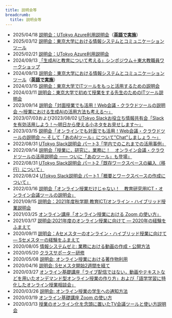 ```yaml
---
title: 説明会等
breadcrumb:
  title: 説明会等
---
```


* 2025/04/18 [説明会：UTokyo Azure利用説明会](2025-04-18/)（[**英語で実施**](/en/events/2024-09-13/)）
* 2025/03/12 [説明会：東京大学における情報システムとコミュニケーションツール](2025-03-12/)
* 2025/02/21 [説明会：UTokyo Azure利用説明会](2025-02-21/)
* 2024/09/13 [「生成AIと教育について考える」シンポジウム＋東大教職員ワークショップ](2024-12-20-genai-sympo-ws/)
* 2024/09/13 [説明会：東京大学における情報システムとコミュニケーションツール](2024-09-13/)（[**英語で実施**](/en/events/2024-09-13/)）
* 2024/03/15 [説明会：東京大学でITツールをもっと活用するための説明会](2024-03-15/)
* 2024/03/11 [説明会：東京大学で初めて授業をする先生のためのITツール説明会](2024-03-11/)
* 2023/09/14 [説明会「対面授業でも活用！Web会議・クラウドツールの説明会 〜授業における生成AIの活用方法も考える〜」](2023-09-14/)
* 2023/07/03および2023/08/02 [UTokyo Slackお役立ち情報共有会「Slackを有効活用しよう！〜明日から使える小ネタをお見せします〜」](/events/2023-slack/)
* 2023/03/15 [説明会「オンラインでも対面でも活用！Web会議・クラウドツールの説明会 〜 そして「あのAIツール」について"Chat"しましょう 〜」](2023-03-15/)
* 2022/08/31 [UTokyo Slack説明会 パート3「学内でのこれまでの活用事例」](2022-slack/#part3)
* 2022/09/14 [説明会「授業に，研究に，業務に！　オンライン会議・クラウドツールの活用説明会 ⸺ ついに「あのツール」も登場」](2022-09-14/)
* 2022/08/31 [UTokyo Slack説明会 パート2「既存ワークスペースの編入（移行）について」](2022-slack/#part2)
* 2022/08/24 [UTokyo Slack説明会 パート1「概要とワークスペースの作成について」](2022-slack/#part1)
* 2022/03/16 [説明会「オンライン授業だけじゃない！　教育研究用ICT・オンライン会議ツールの説明会」](2022-03-16/)
* 2021/09/15 [説明会：2021年度秋学期 教育ICT/オンライン・ハイブリッド授業説明会](2021-09-15/)
* 2021/03/25 [オンライン講座「オンライン授業における Zoom の使い方」](2021-03-25/)
* 2021/03/17 [説明会:2021年度のオンライン授業に向けて ― 2020年の経験をふまえて](2021-03-17/)
* 2020/09/11 [説明会：Aセメスターのオンライン・ハイブリッド授業に向けて― Sセメスターの経験をふまえて](2020-09-11/)
* 2020/08/05 [情報システムゼミ: 業務における動画の作成・公開方法](2020-09-02/)
* 2020/05/20 [クラスサポーター研修](2020-05-20)
* 2020/05/08 [説明会: オンライン授業における著作物利用](2020-05-08/)
* 2020/04/16 [説明会: Sセメスタ開始2週間を経て](2020-04-16/)
* 2020/03/27 [オンライン基礎講座「ライブ配信ではない，動画やテキストなどを用いたオンデマンド型オンライン授業の作り方」および「語学学習に特化したオンライン授業相談会」](2020-03-27/)  
* 2020/03/26 [説明会: オンライン授業の学生への通知方法](2020-03-26/)  
* 2020/03/19 [オンライン基礎講座 Zoom の使い方](2020-03-19/)  
* 2020/03/13 [授業のオンライン化を念頭に置いたTV会議ツールと使い方説明会](2020-03-13/)
